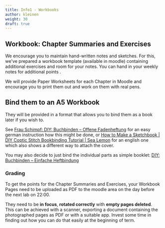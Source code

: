```yaml
---
title: Info1 - Workbooks
author: kleinen
weight: 30
draft: true
---
```


## Workbook: Chapter Summaries and Exercises

We encourage you to maintain hand-written notes and sketches. For this, we've prepared
a workbook template (available in moodle) containing additional exercises and room for your notes.
You can hand in your weekly notes for additional points .

We will provide Paper Worksheets for each Chapter in Moodle and encourage you to print
them out and work on them with real pens.

## Bind them to an A5 Workbook

They will be provided in a format that allows you to bind them as a book
later if you wish to.

See [Frau Schimpf: DIY: Buchbinden – Offene Fadenheftung](https://www.youtube.com/watch?v=s5iMJxdN5KE)
for an easy german instruction how this might be done, or
[How to Make a Sketchbook | DIY Coptic Stitch Bookbinding Tutorial | Sea Lemon](https://www.youtube.com/watch?v=S2FRKbQI2kY&t=307s) for
an english one which also shows a different way to attach the cover.

You may also decide to just bind the individual parts as simple booklet: [DIY: Buchbinden – Einfache Heftbindung](https://www.youtube.com/watch?v=W1DdJa9XHeI)

### Grading

To get the points for the Chapter Summaries and Exercises, your Workbook Pages
need to be uploaded as PDF to the moodle area on the day before the next lab on 22:00.

They need to be **in focus**, **rotated correctly** with **empty pages deleted**.
This can be achieved with a scanner, exporting a document containing the
photographed pages as PDF or with a suitable app. Invest some time in finding
out how you can do that easily at the beginning of term.
